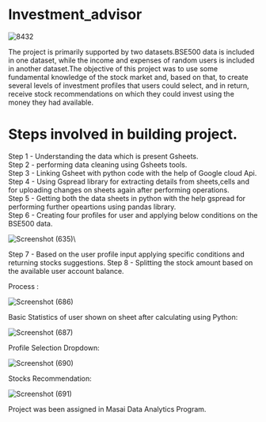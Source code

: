 # Investment_advisor
![8432](https://github.com/SukrutDeshmukh/Investment_advisor/assets/127339353/9c590687-0555-4e05-ac8e-0b0ecb59ea61)

The project is primarily supported by two datasets.BSE500 data is included in one dataset, while the income and expenses of random users is included in another dataset.The objective of this project was to use some fundamental knowledge of the stock market and, based on that, to create several levels of investment profiles that users could select, and in return, receive stock recommendations on which they could invest using the money they had available.

# Steps involved in building project.

Step 1 - Understanding the data which is present Gsheets. \
Step 2 - performing data cleaning using Gsheets tools.\
Step 3 - Linking Gsheet with python code with the help of Google cloud Api.\
Step 4 - Using Gspread library for extracting details from sheets,cells and for uploading changes on sheets again after performing operations.\
Step 5 - Getting both the data sheets in python with the help gspread for performing further opeartions using pandas library.\
Step 6 - Creating four profiles for user and applying below conditions on the BSE500 data.

![Screenshot (635)](https://github.com/SukrutDeshmukh/Investment_advisor/assets/127339353/0ffbbca4-3413-4466-9f09-7c0f54a8e72c)\

Step 7 - Based on the user profile input applying specific conditions and returning stocks suggestions.
Step 8 - Splitting the stock amount based on the available user account balance.

Process : 

![Screenshot (686)](https://github.com/SukrutDeshmukh/Investment_advisor/assets/127339353/a36e62a2-aba2-42e3-8a09-cbb23fd87018)


Basic Statistics of user shown on sheet after calculating using Python:

![Screenshot (687)](https://github.com/SukrutDeshmukh/Investment_advisor/assets/127339353/a93c4ff2-8070-49f7-b472-4e4f02c670a5)

Profile Selection Dropdown:

![Screenshot (690)](https://github.com/SukrutDeshmukh/Investment_advisor/assets/127339353/a0d3863e-b53a-47f0-8d73-9ed4efcf038c)

Stocks Recommendation:

![Screenshot (691)](https://github.com/SukrutDeshmukh/Investment_advisor/assets/127339353/5976181e-5d1f-495f-8fc9-ac0257dcec97)

Project was been assigned in Masai Data Analytics Program.





